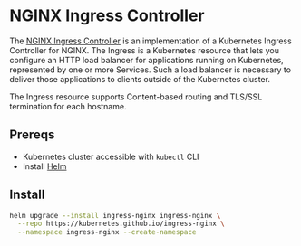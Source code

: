 # NGINX Ingress Controller

The [NGINX Ingress Controller](https://kubernetes.github.io/ingress-nginx/) is an implementation of a Kubernetes Ingress Controller for NGINX. The Ingress is a Kubernetes resource that lets you configure an HTTP load balancer for applications running on Kubernetes, represented by one or more Services. Such a load balancer is necessary to deliver those applications to clients outside of the Kubernetes cluster.

The Ingress resource supports Content-based routing and TLS/SSL termination for each hostname.

## Prereqs

- Kubernetes cluster accessible with `kubectl` CLI
- Install [Helm](https://helm.sh/docs/intro/install/)

## Install

```sh
helm upgrade --install ingress-nginx ingress-nginx \
  --repo https://kubernetes.github.io/ingress-nginx \
  --namespace ingress-nginx --create-namespace
```
